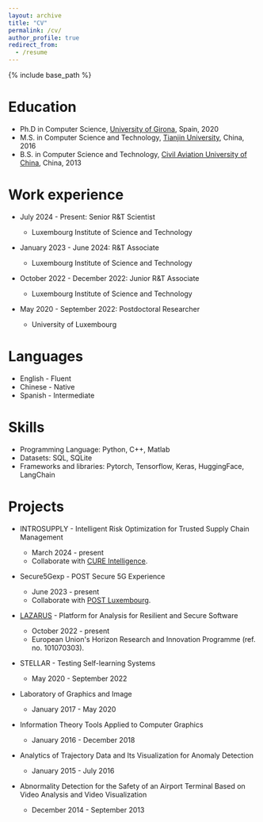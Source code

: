 ```yaml
---
layout: archive
title: "CV"
permalink: /cv/
author_profile: true
redirect_from:
  - /resume
---
```


{% include base_path %}

Education
======
* Ph.D in Computer Science, [University of Girona](https://www.udg.edu/en/), Spain, 2020
* M.S. in Computer Science and Technology, [Tianjin University](https://www.tju.edu.cn/english/index.htm), China, 2016
* B.S. in Computer Science and Technology, [Civil Aviation University of China](https://www.cauc.edu.cn/en/), China, 2013

Work experience
======
* July 2024 - Present: Senior R&T Scientist
  * Luxembourg Institute of Science and Technology

* January 2023 - June 2024: R&T Associate
  * Luxembourg Institute of Science and Technology

* October 2022 - December 2022: Junior R&T Associate
  * Luxembourg Institute of Science and Technology

* May 2020 - September 2022: Postdoctoral Researcher
  * University of Luxembourg

Languages
======
* English - Fluent
* Chinese - Native
* Spanish - Intermediate

Skills
======
* Programming Language: Python, C++, Matlab
* Datasets: SQL, SQLite
* Frameworks and libraries: Pytorch, Tensorflow, Keras, HuggingFace, LangChain
  
Projects
======
* INTROSUPPLY - Intelligent Risk Optimization for Trusted Supply Chain Management
  * March 2024 - present 
  * Collaborate with [CURE Intelligence](https://www.cure-intelligence.com/en/home-en/). 

* Secure5Gexp - POST Secure 5G Experience
  * June 2023 - present 
  * Collaborate with [POST Luxembourg](https://www.post.lu/).

* [LAZARUS](https://lazarus-he.eu/) - Platform for Analysis for Resilient and Secure Software
  * October 2022 - present
  * European Union's Horizon Research and Innovation Programme (ref. no. 101070303). 

* STELLAR - Testing Self-learning Systems
  * May 2020 - September 2022 

* Laboratory of Graphics and Image
  * January 2017 - May 2020

* Information Theory Tools Applied to Computer Graphics
  * January 2016 - December 2018

* Analytics of Trajectory Data and Its Visualization for Anomaly Detection
  * January 2015 - July 2016

* Abnormality Detection for the Safety of an Airport Terminal Based on Video Analysis and Video Visualization
  * December 2014 - September 2013
